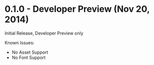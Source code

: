 # 0.1.0 - Developer Preview (Nov 20, 2014)

Initial Release, Developer Preview only

Known Issues:
 * No Asset Support
 * No Font Support